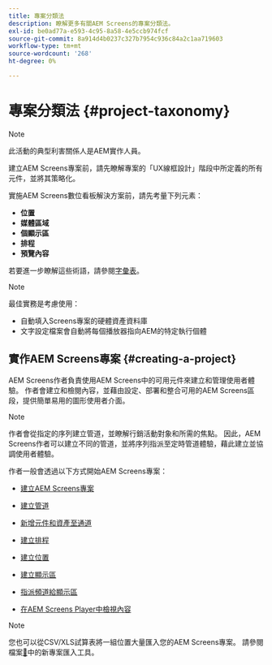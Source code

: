 ```yaml
---
title: 專案分類法
description: 瞭解更多有關AEM Screens的專案分類法。
exl-id: be0ad77a-e593-4c95-8a58-4e5ccb974fcf
source-git-commit: 8a914d4b0237c327b7954c936c84a2c1aa719603
workflow-type: tm+mt
source-wordcount: '268'
ht-degree: 0%

---
```


# 專案分類法 {#project-taxonomy}

>[!NOTE]
>
>此活動的典型利害關係人是AEM實作人員。

建立AEM Screens專案前，請先瞭解專案的「UX線框設計」階段中所定義的所有元件，並將其策略化。

實施AEM Screens數位看板解決方案前，請先考量下列元素：

* **位置**
* **媒體區域**
* **個顯示區**
* **排程**
* **預覽內容**

若要進一步瞭解這些術語，請參閱[字彙表](https://experienceleague.adobe.com/zh-hant/docs/experience-manager-screens/user-guide/overview/screens-glossary)。

>[!NOTE]
>
>最佳實務是考慮使用：
>
>* 自動填入Screens專案的硬體資產資料庫
>* 文字設定檔案會自動將每個播放器指向AEM的特定執行個體

## 實作AEM Screens專案 {#creating-a-project}

AEM Screens作者負責使用AEM Screens中的可用元件來建立和管理使用者體驗。 作者會建立和檢閱內容，並藉由設定、部署和整合可用的AEM Screens區段，提供簡單易用的圖形使用者介面。

>[!NOTE]
>
>作者會從指定的序列建立管道，並瞭解行銷活動對象和所需的焦點。 因此，AEM Screens作者可以建立不同的管道，並將序列指派至定時管道體驗，藉此建立並協調使用者體驗。

作者一般會透過以下方式開始AEM Screens專案：

* [建立AEM Screens專案](https://experienceleague.adobe.com/zh-hant/docs/experience-manager-screens/user-guide/authoring/setting-up-projects/creating-a-screens-project)
* [建立管道](https://experienceleague.adobe.com/zh-hant/docs/experience-manager-screens/user-guide/authoring/setting-up-projects/managing-channels)
* [新增元件和資產至通道](https://experienceleague.adobe.com/zh-hant/docs/experience-manager-screens/user-guide/authoring/product-features/adding-components-to-a-channel)
* [建立排程](https://experienceleague.adobe.com/zh-hant/docs/experience-manager-screens/user-guide/authoring/setting-up-projects/managing-schedules)
* [建立位置](https://experienceleague.adobe.com/zh-hant/docs/experience-manager-screens/user-guide/authoring/setting-up-projects/managing-locations)
* [建立顯示區](https://experienceleague.adobe.com/zh-hant/docs/experience-manager-screens/user-guide/authoring/setting-up-projects/managing-displays)
* [指派頻道給顯示區](https://experienceleague.adobe.com/zh-hant/docs/experience-manager-screens/user-guide/authoring/setting-up-projects/assigning-channels/channel-assignment)

* [在AEM Screens Player中檢視內容](https://experienceleague.adobe.com/zh-hant/docs/experience-manager-screens/user-guide/administering/working-with-screens-player)

>[!NOTE]
>您也可以從CSV/XLS試算表將一組位置大量匯入您的AEM Screens專案。 請參閱檔案[&#128279;](https://experienceleague.adobe.com/zh-hant/docs/experience-manager-screens/user-guide/administering/project-importer)中的新專案匯入工具。
